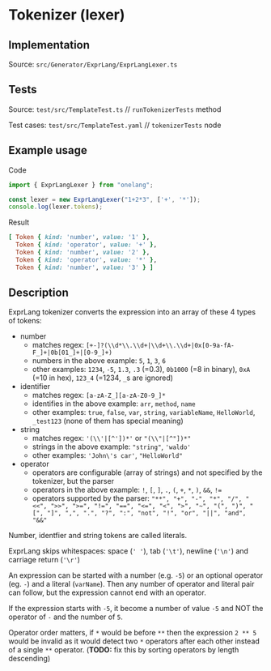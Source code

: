 # Tokenizer (lexer)

## Implementation

Source: `src/Generator/ExprLang/ExprLangLexer.ts`

## Tests

Source: `test/src/TemplateTest.ts` // `runTokenizerTests` method

Test cases: `test/src/TemplateTest.yaml` // `tokenizerTests` node

## Example usage

Code

```typescript
import { ExprLangLexer } from "onelang";

const lexer = new ExprLangLexer("1+2*3", ['+', '*']);
console.log(lexer.tokens);
```

Result

```ruby
[ Token { kind: 'number', value: '1' },
  Token { kind: 'operator', value: '+' },
  Token { kind: 'number', value: '2' },
  Token { kind: 'operator', value: '*' },
  Token { kind: 'number', value: '3' } ]
```

## Description

ExprLang tokenizer converts the expression into an array of these 4 types of tokens:

* number
  * matches regex: `[+-]?(\\d*\\.\\d+|\\d+\\.\\d+|0x[0-9a-fA-F_]+|0b[01_]+|[0-9_]+)`
  * numbers in the above example: `5`, `1`, `3`, `6`
  * other examples: `1234`, `-5`, `1.3`, `.3` (=0.3), `0b1000` (=8 in binary), `0xA` (=10 in hex), `123_4` (=1234, `_`s are ignored)
* identifier
  * matches regex: `[a-zA-Z_][a-zA-Z0-9_]*`
  * identifies in the above example: `arr`, `method`, `name`
  * other examples: `true`, `false`, `var`, `string`, `variableName`, `HelloWorld`, `_test123` (none of them has special meaning)
* string
  * matches regex: `'(\\'|[^'])*'` or `"(\\"|[^"])*"`
  * strings in the above example: `"string"`, `'waldo'`
  * other examples: `'John\'s car'`, `"HelloWorld"`
* operator
  * operators are configurable (array of strings) and not specified by the tokenizer, but the parser
  * operators in the above example: `!`, `[`, `]`, `.`, `(`, `+`, `*`, `)`, `&&`, `!=`
  * operators supported by the parser: `"**", "+", "-", "*", "/", "<<", ">>", ">=", "!=", "==", "<=", "<", ">", "~", "(", ")", "[", "]", ",", ".", "?", ":", "not", "!", "or", "||", "and", "&&"`

Number, identfier and string tokens are called literals.

ExprLang skips whitespaces: space (`' '`), tab (`'\t'`), newline (`'\n'`) and carriage return (`'\r'`)

An expression can be started with a number (e.g. `-5`) or an optional operator (eg. `-`) and a literal (`varName`). Then any number of operator and literal pair can follow, but the expression cannot end with an operator.

If the expression starts with `-5`, it become a number of value `-5` and NOT the operator of `-` and the number of `5`.

Operator order matters, if `*` would be before `**` then the expression `2 ** 5` would be invalid as it would detect two `*` operators after each other instead of a single `**` operator. (**TODO:** fix this by sorting operators by length descending)